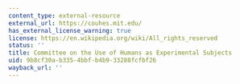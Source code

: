 ```yaml
---
content_type: external-resource
external_url: https://couhes.mit.edu/
has_external_license_warning: true
license: https://en.wikipedia.org/wiki/All_rights_reserved
status: ''
title: Committee on the Use of Humans as Experimental Subjects
uid: 9b8cf30a-b335-4bbf-b4b9-33288fcfbf26
wayback_url: ''
---
```

